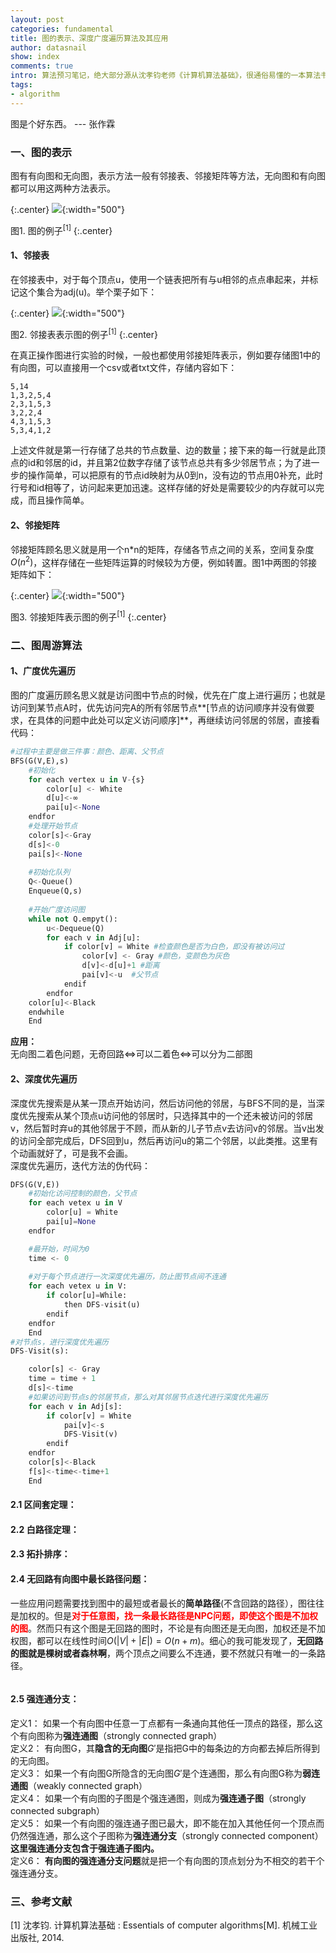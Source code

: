 ```yaml
---
layout: post
categories: fundamental
title: 图的表示、深度广度遍历算法及其应用
author: datasnail
show: index
comments: true
intro: 算法预习笔记，绝大部分源从沈孝钧老师《计算机算法基础》，很通俗易懂的一本算法书，没有像算法导论那么巨大，但基本知识都涵盖了。
tags:
- algorithm
---
```


图是个好东西。 --- 张作霖
### 一、图的表示
图有有向图和无向图，表示方法一般有邻接表、邻接矩阵等方法，无向图和有向图都可以用这两种方法表示。

{:.center}
![](/postimg/algorithm_graph/graphs.png){:width="500"}

图1. 图的例子<sup>[1]</sup>
{:.center}

#### 1、邻接表
在邻接表中，对于每个顶点u，使用一个链表把所有与u相邻的点点串起来，并标记这个集合为adj(u)。举个栗子如下：

{:.center}
![](/postimg/algorithm_graph/adj.png){:width="500"}

图2. 邻接表表示图的例子<sup>[1]</sup>
{:.center}

在真正操作图进行实验的时候，一般也都使用邻接矩阵表示，例如要存储图1中的有向图，可以直接用一个csv或者txt文件，存储内容如下：  
```
5,14
1,3,2,5,4
2,3,1,5,3
3,2,2,4
4,3,1,5,3
5,3,4,1,2
```
上述文件就是第一行存储了总共的节点数量、边的数量；接下来的每一行就是此顶点的id和邻居的id，并且第2位数字存储了该节点总共有多少邻居节点；为了进一步的操作简单，可以把原有的节点id映射为从0到n，没有边的节点用0补充，此时行号和id相等了，访问起来更加迅速。这样存储的好处是需要较少的内存就可以完成，而且操作简单。
#### 2、邻接矩阵
邻接矩阵顾名思义就是用一个n*n的矩阵，存储各节点之间的关系，空间复杂度$O(n^2)$，这样存储在一些矩阵运算的时候较为方便，例如转置。图1中两图的邻接矩阵如下：

{:.center}
![](/postimg/algorithm_graph/matrix.png){:width="500"}

图3. 邻接矩阵表示图的例子<sup>[1]</sup>
{:.center}

### 二、图周游算法

#### 1、广度优先遍历
图的广度遍历顾名思义就是访问图中节点的时候，优先在广度上进行遍历；也就是访问到某节点A时，优先访问完A的所有邻居节点**[节点的访问顺序并没有做要求，在具体的问题中此处可以定义访问顺序]**，再继续访问邻居的邻居，直接看代码：

```python
#过程中主要是做三件事：颜色、距离、父节点
BFS(G(V,E),s)
	#初始化
    for each vertex u in V-{s}
        color[u] <- White
        d[u]<-∞
        pai[u]<-None
    endfor
	#处理开始节点
	color[s]<-Gray
	d[s]<-0
	pai[s]<-None
	
	#初始化队列
	Q<-Queue()
	Enqueue(Q,s)
	
	#开始广度访问图
	while not Q.empyt():
		u<-Dequeue(Q)
		for each v in Adj[u]:
			if color[v] = White #检查颜色是否为白色，即没有被访问过
				color[v] <- Gray #颜色，变颜色为灰色
				d[v]<-d[u]+1 #距离
				pai[v]<-u  #父节点
			endif
		endfor
	color[u]<-Black
	endwhile
	End	
```

**应用：**   
无向图二着色问题，无奇回路<=>可以二着色<=>可以分为二部图
#### 2、深度优先遍历
深度优先搜索是从某一顶点开始访问，然后访问他的邻居，与BFS不同的是，当深度优先搜索从某个顶点u访问他的邻居时，只选择其中的一个还未被访问的邻居v，然后暂时弃u的其他邻居于不顾，而从新的儿子节点v去访问v的邻居。当v出发的访问全部完成后，DFS回到u，然后再访问u的第二个邻居，以此类推。这里有个动画就好了，可是我不会画。  
深度优先遍历，迭代方法的伪代码：  
```python
DFS(G(V,E))
	#初始化访问控制的颜色，父节点
	for each vetex u in V
		color[u] = White
		pai[u]=None
	endfor

	#最开始，时间为0
	time <- 0
	
	#对于每个节点进行一次深度优先遍历，防止图节点间不连通
	for each vetex u in V:
		if color[u]=While:
			then DFS-visit(u)
		endif
	endfor
	End
#对节点s，进行深度优先遍历
DFS-Visit(s):

	color[s] <- Gray
	time = time + 1
	d[s]<-time
	#如果访问到节点s的邻居节点，那么对其邻居节点迭代进行深度优先遍历
	for each v in Adj[s]:
		if color[v] = White
			pai[v]<-s
			DFS-Visit(v)
		endif
	endfor
	color[s]<-Black
	f[s]<-time<-time+1
	End
```
#### **2.1 区间套定理：**  

#### **2.2 白路径定理：**

#### **2.3 拓扑排序：**

#### **2.4 无回路有向图中最长路径问题：**  
一些应用问题需要找到图中的最短或者最长的**简单路径**(不含回路的路径），图往往是加权的。但是<span style='color:red'>**对于任意图，找一条最长路径是NPC问题，即使这个图是不加权的图**</span>。然而只有这个图是无回路的图时，不论是有向图还是无向图，加权还是不加权图，都可以在线性时间$O(|V|+|E|)=O(n+m)$。细心的我可能发现了，**无回路的图就是棵树或者森林啊**，两个顶点之间要么不连通，要不然就只有唯一的一条路径。
```

```

#### **2.5 强连通分支：**
定义1： 如果一个有向图中任意一丁点都有一条通向其他任一顶点的路径，那么这个有向图称为**强连通图**（strongly connected graph）  
定义2： 有向图G，其**隐含的无向图**$G'$是指把G中的每条边的方向都去掉后所得到的无向图。  
定义3： 如果一个有向图G所隐含的无向图$G'$是个连通图，那么有向图G称为**弱连通图**（weakly connected graph）  
定义4： 如果一个有向图的子图是个强连通图，则成为**强连通子图**（strongly connected subgraph）  
定义5： 如果一个有向图的强连通子图已最大，即不能在加入其他任何一个顶点而仍然强连通，那么这个子图称为**强连通分支**（strongly connected component）  
**这里强连通分支包含于强连通子图内。**  
定义6： **有向图的强连通分支问题**就是把一个有向图的顶点划分为不相交的若干个强连通分支。  


### 三、参考文献

[1] 沈孝钧. 计算机算法基础 : Essentials of computer algorithms[M]. 机械工业出版社, 2014.